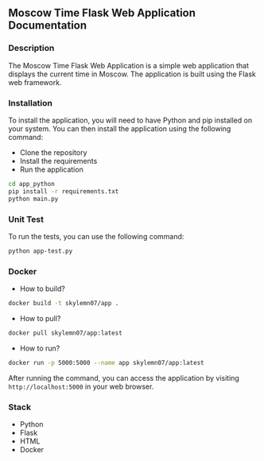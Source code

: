 ## Moscow Time Flask Web Application Documentation

### Description
The Moscow Time Flask Web Application is a simple web application that displays the current time in Moscow. The application is built using the Flask web framework.

### Installation
To install the application, you will need to have Python and pip installed on your system. You can then install the application using the following command:

- Clone the repository
- Install the requirements
- Run the application

```bash
cd app_python
pip install -r requirements.txt
python main.py
```

### Unit Test
To run the tests, you can use the following command:

```bash 
python app-test.py
```

### Docker
- How to build?

```bash
docker build -t skylemn07/app .
```
- How to pull?

```bash
docker pull skylemn07/app:latest
```
- How to run?

```bash
docker run -p 5000:5000 --name app skylemn07/app:latest
```
After running the command, you can access the application by visiting `http://localhost:5000` in your web browser.

### Stack
- Python
- Flask
- HTML
- Docker